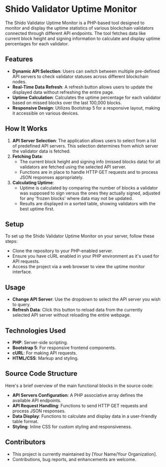 # Shido Validator Uptime Monitor

The Shido Validator Uptime Monitor is a PHP-based tool designed to monitor and display the uptime statistics of various blockchain validators connected through different API endpoints. The tool fetches data like current block height and signing information to calculate and display uptime percentages for each validator.

## Features

- **Dynamic API Selection**: Users can switch between multiple pre-defined API servers to check validator statuses across different blockchain nodes.
- **Real-Time Data Refresh**: A refresh button allows users to update the displayed data without refreshing the entire page.
- **Uptime Calculation**: Calculates the uptime percentage for each validator based on missed blocks over the last 100,000 blocks.
- **Responsive Design**: Utilizes Bootstrap 5 for a responsive layout, making it accessible on various devices.

## How It Works

1. **API Server Selection**: The application allows users to select from a list of predefined API servers. This selection determines from which server the validator data is fetched.
2. **Fetching Data**: 
   - The current block height and signing info (missed blocks data) for all validators are fetched using the selected API server.
   - Functions are in place to handle HTTP GET requests and to process JSON responses appropriately.
3. **Calculating Uptime**:
   - Uptime is calculated by comparing the number of blocks a validator was supposed to sign versus the ones they actually signed, adjusted for any 'frozen blocks' where data may not be updated.
   - Results are displayed in a sorted table, showing validators with the best uptime first.

## Setup

To set up the Shido Validator Uptime Monitor on your server, follow these steps:

- Clone the repository to your PHP-enabled server.
- Ensure you have cURL enabled in your PHP environment as it's used for API requests.
- Access the project via a web browser to view the uptime monitor interface.

## Usage

- **Change API Server**: Use the dropdown to select the API server you wish to query.
- **Refresh Data**: Click this button to reload data from the currently selected API server without reloading the entire webpage.

## Technologies Used

- **PHP**: Server-side scripting.
- **Bootstrap 5**: For responsive frontend components.
- **cURL**: For making API requests.
- **HTML/CSS**: Markup and styling.

## Source Code Structure

Here's a brief overview of the main functional blocks in the source code:

- **API Servers Configuration**: A PHP associative array defines the available API endpoints.
- **API Request Handling**: Functions to send HTTP GET requests and process JSON responses.
- **Data Display**: Functions to calculate and display data in a user-friendly table format.
- **Styling**: Inline CSS for custom styling and responsiveness.

## Contributors

- This project is currently maintained by [Your Name/Your Organization].
- Contributions, bug reports, and enhancements are welcome.

